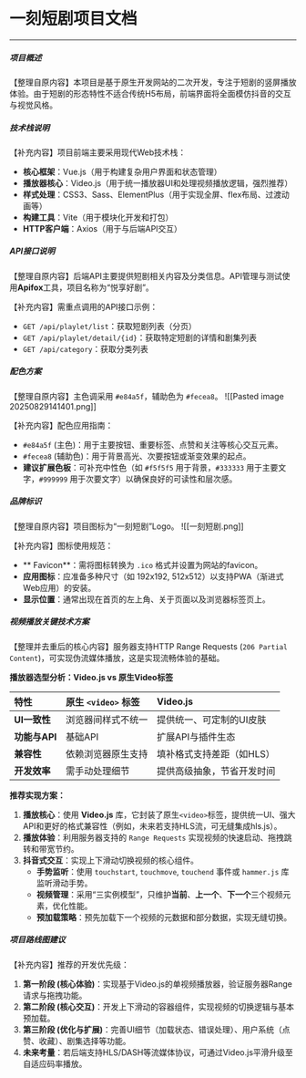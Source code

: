 # 一刻短剧项目文档
---
##### 项目概述
【整理自原内容】本项目是基于原生开发网站的二次开发，专注于短剧的竖屏播放体验。由于短剧的形态特性不适合传统H5布局，前端界面将全面模仿抖音的交互与视觉风格。

##### 技术栈说明
【补充内容】项目前端主要采用现代Web技术栈：
*   **核心框架**：Vue.js（用于构建复杂用户界面和状态管理）
*   **播放器核心**：Video.js（用于统一播放器UI和处理视频播放逻辑，强烈推荐）
*   **样式处理**：CSS3、Sass、ElementPlus（用于实现全屏、flex布局、过渡动画等）
*   **构建工具**：Vite（用于模块化开发和打包）
*   **HTTP客户端**：Axios（用于与后端API交互）

##### API接口说明
【整理自原内容】后端API主要提供短剧相关内容及分类信息。API管理与测试使用**Apifox**工具，项目名称为“悦享好剧”。

【补充内容】需重点调用的API接口示例：
*   `GET /api/playlet/list`：获取短剧列表（分页）
*   `GET /api/playlet/detail/{id}`：获取特定短剧的详情和剧集列表
*   `GET /api/category`：获取分类列表

##### 配色方案
【整理自原内容】主色调采用 `#e84a5f`，辅助色为 `#fecea8`。
![[Pasted image 20250829141401.png]]

【补充内容】配色应用指南：
*   `#e84a5f` (主色)：用于主要按钮、重要标签、点赞和关注等核心交互元素。
*   `#fecea8` (辅助色)：用于背景高光、次要按钮或渐变效果的起点。
*   **建议扩展色板**：可补充中性色（如 `#f5f5f5` 用于背景，`#333333` 用于主要文字，`#999999` 用于次要文字）以确保良好的可读性和层次感。

##### 品牌标识
【整理自原内容】项目图标为“一刻短剧”Logo。
![[一刻短剧.png]]

【补充内容】图标使用规范：
*   ** Favicon**：需将图标转换为 `.ico` 格式并设置为网站的favicon。
*   **应用图标**：应准备多种尺寸（如 192x192, 512x512）以支持PWA（渐进式Web应用）的安装。
*   **显示位置**：通常出现在首页的左上角、关于页面以及浏览器标签页上。

##### 视频播放关键技术方案
【整理并去重后的核心内容】服务器支持HTTP Range Requests (`206 Partial Content`)，可实现伪流媒体播放，这是实现流畅体验的基础。

**播放器选型分析：Video.js vs 原生Video标签**

| 特性 | 原生 `<video>` 标签 | Video.js |
| :--- | :--- | :--- |
| **UI一致性** | 浏览器间样式不统一 | 提供统一、可定制的UI皮肤 |
| **功能与API** | 基础API | 扩展API与插件生态 |
| **兼容性** | 依赖浏览器原生支持 | 填补格式支持差距（如HLS） |
| **开发效率** | 需手动处理细节 | 提供高级抽象，节省开发时间 |

**推荐实现方案：**
1.  **播放核心**：使用 **Video.js** 库，它封装了原生`<video>`标签，提供统一UI、强大API和更好的格式兼容性（例如，未来若支持HLS流，可无缝集成hls.js）。
2.  **播放体验**：利用服务器支持的 `Range Requests` 实现视频的快速启动、拖拽跳转和带宽节约。
3.  **抖音式交互**：实现上下滑动切换视频的核心组件。
    *   **手势监听**：使用 `touchstart`, `touchmove`, `touchend` 事件或 `hammer.js` 库监听滑动手势。
    *   **视频管理**：采用“三实例模型”，只维护**当前**、**上一个**、**下一个**三个视频元素，优化性能。
    *   **预加载策略**：预先加载下一个视频的元数据和部分数据，实现无缝切换。

##### 项目路线图建议
【补充内容】推荐的开发优先级：
1.  **第一阶段 (核心体验)**：实现基于Video.js的单视频播放器，验证服务器Range请求与拖拽功能。
2.  **第二阶段 (核心交互)**：开发上下滑动的容器组件，实现视频的切换逻辑与基本预加载。
3.  **第三阶段 (优化与扩展)**：完善UI细节（加载状态、错误处理）、用户系统（点赞、收藏）、剧集选择等功能。
4.  **未来考量**：若后端支持HLS/DASH等流媒体协议，可通过Video.js平滑升级至自适应码率播放。